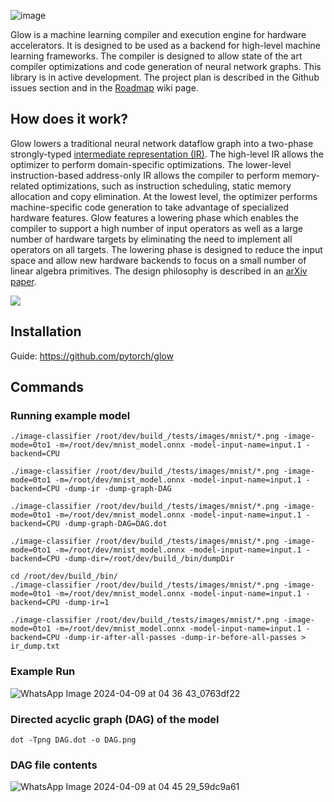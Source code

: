 ![image](https://github.com/srsapireddy/GLOW-Compiler/assets/32967087/6edc1317-98f6-4d23-b51e-5d543694b166)

Glow is a machine learning compiler and execution engine for hardware
accelerators.  It is designed to be used as a backend for high-level machine
learning frameworks.  The compiler is designed to allow state of the art
compiler optimizations and code generation of neural network graphs. This
library is in active development. The project plan is described in the Github
issues section and in the
[Roadmap](https://github.com/pytorch/glow/wiki/Glow-Roadmap) wiki page.

## How does it work?

Glow lowers a traditional neural network dataflow graph into a two-phase
strongly-typed [intermediate representation (IR)](./docs/IR.md). The high-level
IR allows the optimizer to perform domain-specific optimizations. The
lower-level instruction-based address-only IR allows the compiler to perform
memory-related optimizations, such as instruction scheduling, static memory
allocation and copy elimination. At the lowest level, the optimizer performs
machine-specific code generation to take advantage of specialized hardware
features. Glow features a lowering phase which enables the compiler to support a
high number of input operators as well as a large number of hardware targets by
eliminating the need to implement all operators on all targets. The lowering
phase is designed to reduce the input space and allow new hardware backends to
focus on a small number of linear algebra primitives.
The design philosophy is described in an [arXiv paper](https://arxiv.org/abs/1805.00907).

![](./docs/3LevelIR.png)

## Installation 
Guide: https://github.com/pytorch/glow

## Commands
### Running example model 
```
./image-classifier /root/dev/build_/tests/images/mnist/*.png -image-mode=0to1 -m=/root/dev/mnist_model.onnx -model-input-name=input.1 -backend=CPU

./image-classifier /root/dev/build_/tests/images/mnist/*.png -image-mode=0to1 -m=/root/dev/mnist_model.onnx -model-input-name=input.1 -backend=CPU -dump-ir -dump-graph-DAG

./image-classifier /root/dev/build_/tests/images/mnist/*.png -image-mode=0to1 -m=/root/dev/mnist_model.onnx -model-input-name=input.1 -backend=CPU -dump-graph-DAG=DAG.dot

./image-classifier /root/dev/build_/tests/images/mnist/*.png -image-mode=0to1 -m=/root/dev/mnist_model.onnx -model-input-name=input.1 -backend=CPU -dump-dir=/root/dev/build_/bin/dumpDir

cd /root/dev/build_/bin/
./image-classifier /root/dev/build_/tests/images/mnist/*.png -image-mode=0to1 -m=/root/dev/mnist_model.onnx -model-input-name=input.1 -backend=CPU -dump-ir=1

./image-classifier /root/dev/build_/tests/images/mnist/*.png -image-mode=0to1 -m=/root/dev/mnist_model.onnx -model-input-name=input.1 -backend=CPU -dump-ir-after-all-passes -dump-ir-before-all-passes > ir_dump.txt
```
### Example Run
![WhatsApp Image 2024-04-09 at 04 36 43_0763df22](https://github.com/srsapireddy/GLOW-Compiler/assets/32967087/768d7e92-72bf-4d63-b36b-58a55d219c58)


### Directed acyclic graph (DAG) of the model 
```
dot -Tpng DAG.dot -o DAG.png
```
### DAG file contents
![WhatsApp Image 2024-04-09 at 04 45 29_59dc9a61](https://github.com/srsapireddy/GLOW-Compiler/assets/32967087/6934fba0-b5bb-4a8b-901c-029b2541aadb)



